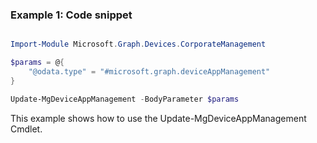 ### Example 1: Code snippet

```powershell

Import-Module Microsoft.Graph.Devices.CorporateManagement

$params = @{
	"@odata.type" = "#microsoft.graph.deviceAppManagement"
}

Update-MgDeviceAppManagement -BodyParameter $params

```
This example shows how to use the Update-MgDeviceAppManagement Cmdlet.

